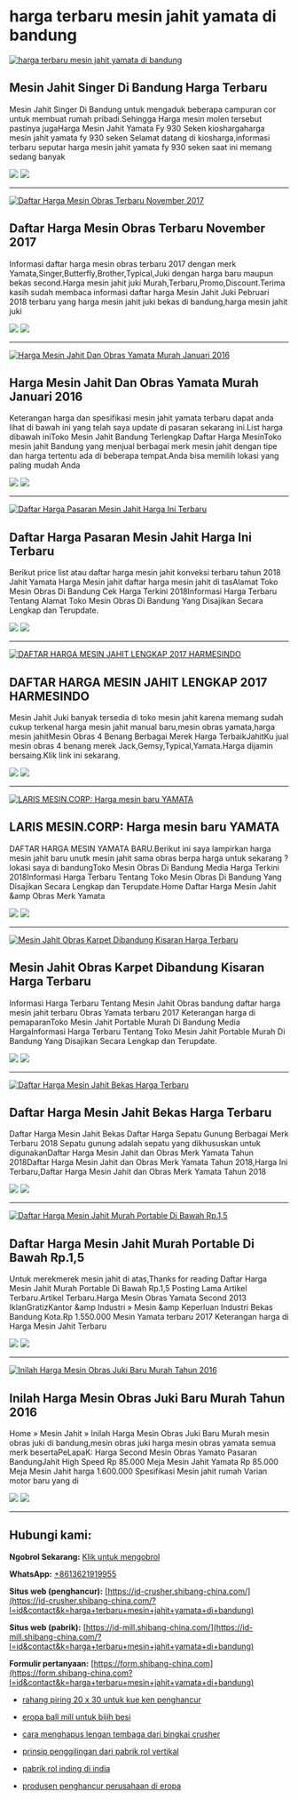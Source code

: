 # harga terbaru mesin jahit yamata di bandung

<a href="https://swt.shibang-china.com/?l=id&img&k=harga+terbaru+mesin+jahit+yamata+di+bandung" target="_blank">![harga terbaru mesin jahit yamata di bandung](http://static.shibang-china.com/all-800x300/614.jpg)</a>

## Mesin Jahit Singer Di Bandung Harga Terbaru
Mesin Jahit Singer Di Bandung untuk mengaduk beberapa campuran cor untuk membuat rumah pribadi.Sehingga Harga mesin molen tersebut pastinya jugaHarga Mesin Jahit Yamata Fy 930 Seken kioshargaharga mesin jahit yamata fy 930 seken Selamat datang di kiosharga,informasi terbaru seputar harga mesin jahit yamata fy 930 seken saat ini memang sedang banyak


<a href="https://whatsapp.shibangsoft.com/WhatsApp.php" target="_blank" title="WhatsApp">![](http://static.shibang-china.com/icon/whatsapp.png)</a> <a href="https://swt.shibang-china.com/?l=id&icon&k=harga+terbaru+mesin+jahit+yamata+di+bandung" target="_blank">![](http://static.shibang-china.com/icon/chat-id.png)</a>

---

<a href="https://swt.shibang-china.com/?l=id&img&k=harga+terbaru+mesin+jahit+yamata+di+bandung" target="_blank">![Daftar Harga Mesin Obras Terbaru November 2017](http://static.shibang-china.com/all-800x300/140.jpg)</a>

## Daftar Harga Mesin Obras Terbaru November 2017
Informasi daftar harga mesin obras terbaru 2017 dengan merk Yamata,Singer,Butterfly,Brother,Typical,Juki dengan harga baru maupun bekas second.Harga mesin jahit juki Murah,Terbaru,Promo,Discount.Terima kasih sudah membaca informasi daftar harga Mesin Jahit Juki Pebruari 2018 terbaru yang harga mesin jahit juki bekas di bandung,harga mesin jahit juki


<a href="https://whatsapp.shibangsoft.com/WhatsApp.php" target="_blank" title="WhatsApp">![](http://static.shibang-china.com/icon/whatsapp.png)</a> <a href="https://swt.shibang-china.com/?l=id&icon&k=harga+terbaru+mesin+jahit+yamata+di+bandung" target="_blank">![](http://static.shibang-china.com/icon/chat-id.png)</a>

---

<a href="https://swt.shibang-china.com/?l=id&img&k=harga+terbaru+mesin+jahit+yamata+di+bandung" target="_blank">![Harga Mesin Jahit Dan Obras Yamata Murah Januari 2016](http://static.shibang-china.com/all-800x300/23.jpg)</a>

## Harga Mesin Jahit Dan Obras Yamata Murah Januari 2016
Keterangan harga dan spesifikasi mesin jahit yamata terbaru dapat anda lihat di bawah ini yang telah saya update di pasaran sekarang ini.List harga dibawah iniToko Mesin Jahit Bandung Terlengkap Daftar Harga MesinToko mesin jahit Bandung yang menjual berbagai merk mesin jahit dengan tipe dan harga tertentu ada di beberapa tempat.Anda bisa memilih lokasi yang paling mudah Anda


<a href="https://whatsapp.shibangsoft.com/WhatsApp.php" target="_blank" title="WhatsApp">![](http://static.shibang-china.com/icon/whatsapp.png)</a> <a href="https://swt.shibang-china.com/?l=id&icon&k=harga+terbaru+mesin+jahit+yamata+di+bandung" target="_blank">![](http://static.shibang-china.com/icon/chat-id.png)</a>

---

<a href="https://swt.shibang-china.com/?l=id&img&k=harga+terbaru+mesin+jahit+yamata+di+bandung" target="_blank">![Daftar Harga Pasaran Mesin Jahit Harga Ini Terbaru](http://static.shibang-china.com/all-800x300/959.jpg)</a>

## Daftar Harga Pasaran Mesin Jahit Harga Ini Terbaru
Berikut price list atau daftar harga mesin jahit konveksi terbaru tahun 2018 Jahit Yamata Harga Mesin jahit daftar harga mesin jahit di tasAlamat Toko Mesin Obras Di Bandung Cek Harga Terkini 2018Informasi Harga Terbaru Tentang Alamat Toko Mesin Obras Di Bandung Yang Disajikan Secara Lengkap dan Terupdate.


<a href="https://whatsapp.shibangsoft.com/WhatsApp.php" target="_blank" title="WhatsApp">![](http://static.shibang-china.com/icon/whatsapp.png)</a> <a href="https://swt.shibang-china.com/?l=id&icon&k=harga+terbaru+mesin+jahit+yamata+di+bandung" target="_blank">![](http://static.shibang-china.com/icon/chat-id.png)</a>

---

<a href="https://swt.shibang-china.com/?l=id&img&k=harga+terbaru+mesin+jahit+yamata+di+bandung" target="_blank">![DAFTAR HARGA MESIN JAHIT LENGKAP 2017 HARMESINDO](http://static.shibang-china.com/all-800x300/251.jpg)</a>

## DAFTAR HARGA MESIN JAHIT LENGKAP 2017 HARMESINDO
Mesin Jahit Juki banyak tersedia di toko mesin jahit karena memang sudah cukup terkenal harga mesin jahit manual baru,mesin obras yamata,harga mesin jahitMesin Obras 4 Benang Berbagai Merek Harga TerbaikJahitKu jual mesin obras 4 benang merek Jack,Gemsy,Typical,Yamata.Harga dijamin bersaing.Klik link ini sekarang.


<a href="https://whatsapp.shibangsoft.com/WhatsApp.php" target="_blank" title="WhatsApp">![](http://static.shibang-china.com/icon/whatsapp.png)</a> <a href="https://swt.shibang-china.com/?l=id&icon&k=harga+terbaru+mesin+jahit+yamata+di+bandung" target="_blank">![](http://static.shibang-china.com/icon/chat-id.png)</a>

---

<a href="https://swt.shibang-china.com/?l=id&img&k=harga+terbaru+mesin+jahit+yamata+di+bandung" target="_blank">![LARIS MESIN.CORP: Harga mesin baru YAMATA](http://static.shibang-china.com/all-800x300/686.jpg)</a>

## LARIS MESIN.CORP: Harga mesin baru YAMATA
DAFTAR HARGA MESIN YAMATA BARU.Berikut ini saya lampirkan harga mesin jahit baru unutk mesin jahit sama obras berpa harga untuk sekarang ? lokasi saya di bandungToko Mesin Obras Di Bandung Media Harga Terkini 2018Informasi Harga Terbaru Tentang Toko Mesin Obras Di Bandung Yang Disajikan Secara Lengkap dan Terupdate.Home Daftar Harga Mesin Jahit &amp Obras Merk Yamata


<a href="https://whatsapp.shibangsoft.com/WhatsApp.php" target="_blank" title="WhatsApp">![](http://static.shibang-china.com/icon/whatsapp.png)</a> <a href="https://swt.shibang-china.com/?l=id&icon&k=harga+terbaru+mesin+jahit+yamata+di+bandung" target="_blank">![](http://static.shibang-china.com/icon/chat-id.png)</a>

---

<a href="https://swt.shibang-china.com/?l=id&img&k=harga+terbaru+mesin+jahit+yamata+di+bandung" target="_blank">![Mesin Jahit Obras Karpet Dibandung Kisaran Harga Terbaru](http://static.shibang-china.com/all-800x300/1518.jpg)</a>

## Mesin Jahit Obras Karpet Dibandung Kisaran Harga Terbaru
Informasi Harga Terbaru Tentang Mesin Jahit Obras bandung daftar harga mesin jahit terbaru Obras Yamata terbaru 2017 Keterangan harga di pemaparanToko Mesin Jahit Portable Murah Di Bandung Media HargaInformasi Harga Terbaru Tentang Toko Mesin Jahit Portable Murah Di Bandung Yang Disajikan Secara Lengkap dan Terupdate.


<a href="https://whatsapp.shibangsoft.com/WhatsApp.php" target="_blank" title="WhatsApp">![](http://static.shibang-china.com/icon/whatsapp.png)</a> <a href="https://swt.shibang-china.com/?l=id&icon&k=harga+terbaru+mesin+jahit+yamata+di+bandung" target="_blank">![](http://static.shibang-china.com/icon/chat-id.png)</a>

---

<a href="https://swt.shibang-china.com/?l=id&img&k=harga+terbaru+mesin+jahit+yamata+di+bandung" target="_blank">![Daftar Harga Mesin Jahit Bekas Harga Terbaru](http://static.shibang-china.com/all-800x300/1492.jpg)</a>

## Daftar Harga Mesin Jahit Bekas Harga Terbaru
Daftar Harga Mesin Jahit Bekas Daftar Harga Sepatu Gunung Berbagai Merk Terbaru 2018 Sepatu gunung adalah sepatu yang dikhususkan untuk digunakanDaftar Harga Mesin Jahit dan Obras Merk Yamata Tahun 2018Daftar Harga Mesin Jahit dan Obras Merk Yamata Tahun 2018,Harga Ini Terbaru,Daftar Harga Mesin Jahit dan Obras Merk Yamata Tahun 2018


<a href="https://whatsapp.shibangsoft.com/WhatsApp.php" target="_blank" title="WhatsApp">![](http://static.shibang-china.com/icon/whatsapp.png)</a> <a href="https://swt.shibang-china.com/?l=id&icon&k=harga+terbaru+mesin+jahit+yamata+di+bandung" target="_blank">![](http://static.shibang-china.com/icon/chat-id.png)</a>

---

<a href="https://swt.shibang-china.com/?l=id&img&k=harga+terbaru+mesin+jahit+yamata+di+bandung" target="_blank">![Daftar Harga Mesin Jahit Murah Portable Di Bawah Rp.1,5](http://static.shibang-china.com/all-800x300/1432.jpg)</a>

## Daftar Harga Mesin Jahit Murah Portable Di Bawah Rp.1,5
Untuk merekmerek mesin jahit di atas,Thanks for reading Daftar Harga Mesin Jahit Murah Portable Di Bawah Rp.1,5 Posting Lama Artikel Terbaru.Artikel Terbaru.Harga Mesin Obras Yamata Second 2013 IklanGratizKantor &amp Industri » Mesin &amp Keperluan Industri Bekas Bandung Kota.Rp 1.550.000 Mesin Yamata terbaru 2017 Keterangan harga di Harga Mesin Jahit Terbaru


<a href="https://whatsapp.shibangsoft.com/WhatsApp.php" target="_blank" title="WhatsApp">![](http://static.shibang-china.com/icon/whatsapp.png)</a> <a href="https://swt.shibang-china.com/?l=id&icon&k=harga+terbaru+mesin+jahit+yamata+di+bandung" target="_blank">![](http://static.shibang-china.com/icon/chat-id.png)</a>

---

<a href="https://swt.shibang-china.com/?l=id&img&k=harga+terbaru+mesin+jahit+yamata+di+bandung" target="_blank">![Inilah Harga Mesin Obras Juki Baru Murah Tahun 2016](http://static.shibang-china.com/all-800x300/348.jpg)</a>

## Inilah Harga Mesin Obras Juki Baru Murah Tahun 2016
Home » Mesin Jahit » Inilah Harga Mesin Obras Juki Baru Murah mesin obras juki di bandung,mesin obras juki harga mesin obras yamata semua merk besertaPeLapaK: Harga Second Mesin Obras Yamato Pasaran BandungJahit High Speed Rp 85.000 Meja Mesin Jahit Yamata Rp 85.000 Meja Mesin Jahit harga 1.600.000 Spesifikasi Mesin jahit rumah Varian motor baru yang di


<a href="https://whatsapp.shibangsoft.com/WhatsApp.php" target="_blank" title="WhatsApp">![](http://static.shibang-china.com/icon/whatsapp.png)</a> <a href="https://swt.shibang-china.com/?l=id&icon&k=harga+terbaru+mesin+jahit+yamata+di+bandung" target="_blank">![](http://static.shibang-china.com/icon/chat-id.png)</a>

---
## Hubungi kami:

**Ngobrol Sekarang:** [Klik untuk mengobrol](https://swt.shibang-china.com?l=id&contact&k=harga+terbaru+mesin+jahit+yamata+di+bandung)

**WhatsApp:**  [+8613621919955](https://whatsapp.shibangsoft.com/WhatsApp.php)

**Situs web (penghancur):** [https://id-crusher.shibang-china.com/](https://id-crusher.shibang-china.com/?l=id&contact&k=harga+terbaru+mesin+jahit+yamata+di+bandung)

**Situs web (pabrik):** [https://id-mill.shibang-china.com/](https://id-mill.shibang-china.com/?l=id&contact&k=harga+terbaru+mesin+jahit+yamata+di+bandung)

**Formulir pertanyaan:** [https://form.shibang-china.com](https://form.shibang-china.com?l=id&contact&k=harga+terbaru+mesin+jahit+yamata+di+bandung)

* [rahang piring 20 x 30 untuk kue ken penghancur](../46/rahang%20piring%2020%20x%2030%20untuk%20kue%20ken%20penghancur.md)

* [eropa ball mill untuk bijih besi](../41/eropa%20ball%20mill%20untuk%20bijih%20besi.md)

* [cara menghapus lengan tembaga dari bingkai crusher](../50/cara%20menghapus%20lengan%20tembaga%20dari%20bingkai%20crusher.md)

* [prinsip penggilingan dari pabrik rol vertikal](../48/prinsip%20penggilingan%20dari%20pabrik%20rol%20vertikal.md)

* [pabrik rol inding di india](../48/pabrik%20rol%20inding%20di%20india.md)

* [produsen penghancur perusahaan di eropa](../43/produsen%20penghancur%20perusahaan%20di%20eropa.md)
